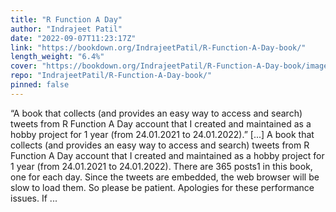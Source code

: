 ```yaml
---
title: "R Function A Day"
author: "Indrajeet Patil"
date: "2022-09-07T11:23:17Z"
link: "https://bookdown.org/IndrajeetPatil/R-Function-A-Day-book/"
length_weight: "6.4%"
cover: "https://bookdown.org/IndrajeetPatil/R-Function-A-Day-book/images/cover.jpg"
repo: "IndrajeetPatil/R-Function-A-Day-book/"
pinned: false
---
```


“A book that collects (and provides an easy way to access and search) tweets from R Function A Day account that I created and maintained as a hobby project for 1 year (from 24.01.2021 to 24.01.2022).” [...] A book that collects (and provides an easy way to access and search) tweets from R Function A Day account that I created and maintained as a hobby project for 1 year (from 24.01.2021 to 24.01.2022). There are 365 posts1 in this book, one for each day. Since the tweets are embedded, the web browser will be slow to load them. So please be patient.
Apologies for these performance issues. If ...
